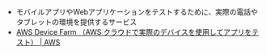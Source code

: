 - モバイルアプリやWebアプリケーションをテストするために、実際の電話やタブレットの環境を提供するサービス
- [AWS Device Farm （AWS クラウドで実際のデバイスを使用してアプリをテスト） | AWS](https://aws.amazon.com/jp/device-farm/)